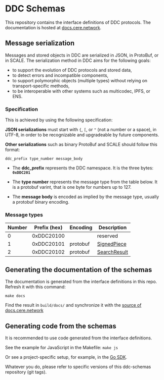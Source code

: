 # DDC Schemas

This repository contains the interface definitions of DDC protocols.
The documentation is hosted at [docs.cere.network](https://docs.cere.network).


## Message serialization

Messages and stored objects in DDC are serialized in JSON, in ProtoBuf, or in SCALE.
The serialization method in DDC aims for the following goals:

* to support the evolution of DDC protocols and stored data,
* to detect errors and incompatible components,
* to support polymorphic objects (multiple types) without relying on transport-specific methods,
* to be interoperable with other systems such as multicodec, IPFS, or ENS.


### Specification

This is achieved by using the following specification:

**JSON serializations** must start with `{`, `[`, or `"` (not a number or a space), in UTF-8, in order to be recognizable and upgradeable by future components.

**Other serializations** such as binary ProtoBuf and SCALE should follow this format:

    ddc_prefix type_number message_body

* The **ddc_prefix** represents the DDC namespace.
  It is the three bytes: **`0xDDC201`**

* The **type number** represents the message type from the table below.
  It is a protobuf varint, that is one byte for numbers up to 127.

* The **message body** is encoded as implied by the message type, usually a protobuf binary encoding.


### Message types

Number | Prefix (hex) | Encoding      | Description
------ | ------------ | ------------- | ------------------------
0      | 0xDDC20100   |               | reserved
1      | 0xDDC20101   | protobuf      | [SignedPiece](storage/protobuf/signed_piece.proto)
2      | 0xDDC20102   | protobuf      | [SearchResult](storage/protobuf/search_result.proto)


## Generating the documentation of the schemas

The documentation is generated from the interface definitions in this repo. Refresh it with this command:

    make docs

Find the result in `build/docs/` and synchronize it with the [source of docs.cere.network](https://github.com/Cerebellum-Network/docs.cere.network)


## Generating code from the schemas

It is recommended to use code generated from the interface definitions.

See the example for JavaScript in the Makefile: `make js`

Or see a project-specific setup, for example, in the [Go SDK](https://github.com/Cerebellum-Network/cere-ddc-sdk-go).

Whatever you do, please refer to specific versions of this ddc-schemas repository (git tags).
